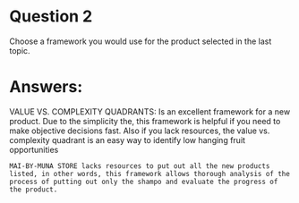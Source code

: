 # Question 2

Choose a framework you would use for the product selected in the last topic. 

# Answers: 

VALUE VS. COMPLEXITY QUADRANTS: Is an excellent framework for a new product. Due to the simplicity the, this framework is helpful if you need to make objective decisions fast. Also if you lack resources, the value vs. complexity quadrant is an easy way to identify low hanging fruit opportunities

    MAI-BY-MUNA STORE lacks resources to put out all the new products listed, in other words, this framework allows thorough analysis of the process of putting out only the shampo and evaluate the progress of the product.

